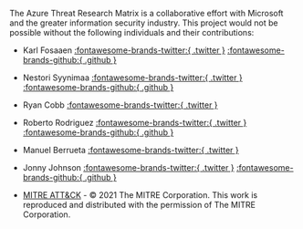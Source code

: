 The Azure Threat Research Matrix is a collaborative effort with Microsoft and the greater information security industry. This project would not be possible without the following individuals and their contributions:

* Karl Fosaaen [:fontawesome-brands-twitter:{ .twitter }](https://twitter.com/kfosaaen) [:fontawesome-brands-github:{ .github }](https://github.com/NetSPI/MicroBurst)
* Nestori Syynimaa [:fontawesome-brands-twitter:{ .twitter }](https://twitter.com/DrAzureAD) [:fontawesome-brands-github:{ .github }](https://github.com/Gerenios/AADInternals) 
* Ryan Cobb [:fontawesome-brands-twitter:{ .twitter }](https://twitter.com/detectdotdev)
* Roberto Rodriguez [:fontawesome-brands-twitter:{ .twitter }](https://twitter.com/Cyb3rWard0g) [:fontawesome-brands-github:{ .github }](https://github.com/Cyb3rWard0g) 
* Manuel Berrueta [:fontawesome-brands-twitter:{ .twitter }](https://twitter.com/ManuelBerrueta)
* Jonny Johnson [:fontawesome-brands-twitter:{ .twitter }](https://twitter.com/jsecurity101) [:fontawesome-brands-github:{ .github }](https://github.com/jsecurity101)  

* [MITRE ATT&CK](https://attack.mitre.org/resources/terms-of-use/) - © 2021 The MITRE Corporation. This work is reproduced and distributed with the permission of The MITRE Corporation.